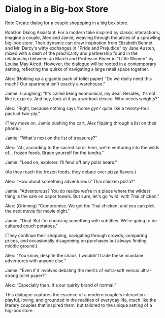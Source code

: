 # Dialog in a Big-box Store

Rob: Create dialog for a couple shoppping in a big box store.

RobGon Dialog Assistant:
For a modern take inspired by classic interactions, imagine a couple, Alex and Jamie, weaving through the aisles of a sprawling big-box store. Their dynamic can draw inspiration from Elizabeth Bennet and Mr. Darcy's witty exchanges in "Pride and Prejudice" by Jane Austen, mixed with a dash of the practicality and partnership found in the relationship between Jo March and Professor Bhaer in "Little Women" by Louisa May Alcott. However, the dialogue will be rooted in a contemporary setting, reflecting the quirks of navigating a large retail space together.

Alex: (Holding up a gigantic pack of toilet paper) "Do we really need this much? Our apartment isn't exactly a warehouse."

Jamie: (Laughing) "It's called being economical, my dear. Besides, it's not like it expires. And hey, look at it as a workout device. Who needs weights?"

Alex: "Right, because nothing says 'home gym' quite like a twenty-four pack of two-ply."

(They move on, Jamie pushing the cart, Alex flipping through a list on their phone.)

Jamie: "What's next on the list of treasures?"

Alex: "Ah, according to the sacred scroll here, we're venturing into the wilds of... frozen foods. Brace yourself for the tundra."

Jamie: "Lead on, explorer. I'll fend off any polar bears."

(As they reach the frozen foods, they debate over pizza flavors.)

Alex: "How about something adventurous? Thai chicken pizza?"

Jamie: "Adventurous? You do realize we're in a place where the wildest thing is the sale on paper towels. But sure, let's go 'wild' with Thai chicken."

Alex: (Grinning) "Compromise. We get the Thai chicken, and you can pick the next movie for movie night."

Jamie: "Deal. But I'm choosing something with subtitles. We're going to be cultured couch potatoes."

(They continue their shopping, navigating through crowds, comparing prices, and occasionally disagreeing on purchases but always finding middle ground.)

Alex: "You know, despite the chaos, I wouldn't trade these mundane adventures with anyone else."

Jamie: "Even if it involves debating the merits of extra-soft versus ultra-strong toilet paper?"

Alex: "Especially then. It's our quirky brand of normal."

This dialogue captures the essence of a modern couple's interaction—playful, loving, and grounded in the realities of everyday life, much like the literary couples that inspired them, but tailored to the unique setting of a big-box store.
